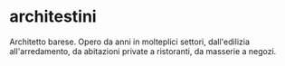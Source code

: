 # architestini
Architetto barese. Opero da anni in molteplici settori, dall'edilizia all'arredamento, da abitazioni private a ristoranti, da masserie a negozi.
 
